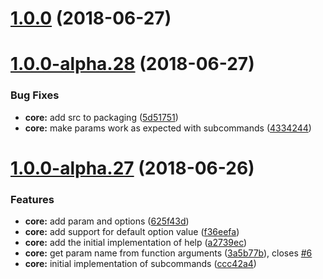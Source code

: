 <a name="1.0.0"></a>
# [1.0.0](https://github.com/orbital-js/orbital/compare/v1.0.0-alpha.28...v1.0.0) (2018-06-27)



<a name="1.0.0-alpha.28"></a>
# [1.0.0-alpha.28](https://github.com/orbital-js/orbital/compare/v1.0.0-alpha.27...v1.0.0-alpha.28) (2018-06-27)


### Bug Fixes

* **core:** add src to packaging ([5d51751](https://github.com/orbital-js/orbital/commit/5d51751))
* **core:** make params work as expected with subcommands ([4334244](https://github.com/orbital-js/orbital/commit/4334244))



<a name="1.0.0-alpha.27"></a>
# [1.0.0-alpha.27](https://github.com/orbital-js/orbital/compare/625f43d...v1.0.0-alpha.27) (2018-06-26)


### Features

* **core:** add param and options ([625f43d](https://github.com/orbital-js/orbital/commit/625f43d))
* **core:** add support for default option value ([f36eefa](https://github.com/orbital-js/orbital/commit/f36eefa))
* **core:** add the initial implementation of help ([a2739ec](https://github.com/orbital-js/orbital/commit/a2739ec))
* **core:** get param name from function arguments ([3a5b77b](https://github.com/orbital-js/orbital/commit/3a5b77b)), closes [#6](https://github.com/orbital-js/orbital/issues/6)
* **core:** initial implementation of subcommands ([ccc42a4](https://github.com/orbital-js/orbital/commit/ccc42a4))



